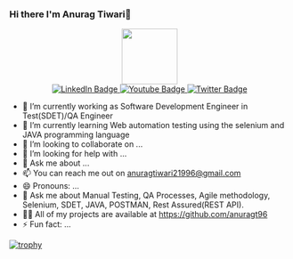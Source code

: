 
  ### Hi there I'm Anurag Tiwari👋

<div id="header" align="center">
  <img src="https://media.giphy.com/media/v1.Y2lkPTc5MGI3NjExZjhjeWJzbWtjYTF5dHJqbDlhaHZyeng2cGt2aGI1ajdwbDFoaXYxeiZlcD12MV9pbnRlcm5hbF9naWZfYnlfaWQmY3Q9cw/1sMGC0XjA1Hk58wppo/giphy.gif" width="100"/>
</div>
<div id="badges" align="center">
  <a href="your-linkedin-URL">
    <img src="https://img.shields.io/badge/LinkedIn-blue?style=for-the-badge&logo=linkedin&logoColor=white" alt="LinkedIn Badge"/>
  </a>
  <a href="your-youtube-URL">
    <img src="https://img.shields.io/badge/YouTube-red?style=for-the-badge&logo=youtube&logoColor=white" alt="Youtube Badge"/>
  </a>
  <a href="your-twitter-URL">
    <img src="https://img.shields.io/badge/Twitter-blue?style=for-the-badge&logo=twitter&logoColor=white" alt="Twitter Badge"/>
  </a>
</div>

- 🔭 I’m currently working as Software Development Engineer in Test(SDET)/QA Engineer
- 🌱 I’m currently learning Web automation testing using the selenium and JAVA programming language
- 👯 I’m looking to collaborate on ...
- 🤔 I’m looking for help with ...
- 💬 Ask me about ...
- 📫 You can reach me out on anuragtiwari21996@gmail.com
- 😄 Pronouns: ...
- 💬 Ask me about Manual Testing, QA Processes, Agile methodology, Selenium, SDET, JAVA, POSTMAN, Rest Assured(REST API).
- 👨‍💻 All of my projects are available at https://github.com/anuragt96
- ⚡ Fun fact: ...





[![trophy](https://github-profile-trophy.vercel.app/?username=anuragt96)](https://github.com/ryo-ma/github-profile-trophy)


